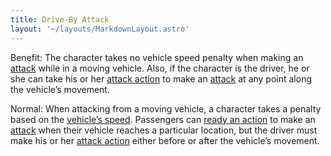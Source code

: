 ```yaml
---
title: Drive-By Attack
layout: '~/layouts/MarkdownLayout.astro'
---
```

Benefit: The character takes no vehicle speed penalty when making an
[attack](/modern.d20.srd/combat/attack.roll) while in a moving vehicle. Also,
if the character is the driver, he or she can take his or her [attack action](/modern.d20.srd/combat/attack.roll) to make an
[attack](/modern.d20.srd/combat/attack.actions) at any point along the
vehicle’s movement.

Normal: When attacking from a moving vehicle, a character takes a penalty
based on the [vehicle’s speed](/modern.d20.srd/vehicle.movement.and.combat/vehicle.speed). Passengers
can [ready an action](/modern.d20.srd/combat/special.initiative.actions) to
make an [attack](/modern.d20.srd/combat/attack.roll) when their vehicle
reaches a particular location, but the driver must make his or her [attack action](/modern.d20.srd/combat/attack.actions) either before or after the
vehicle’s movement.

